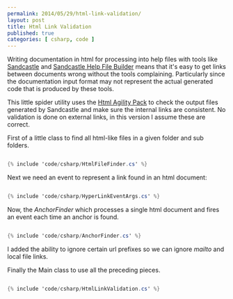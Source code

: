 ```yaml
---
permalink: 2014/05/29/html-link-validation/
layout: post
title: Html Link Validation
published: true
categories: [ csharp, code ]
---
```


Writing documentation in html for processing into help files with tools like 
[Sandcastle](http://sandcastle.codeplex.com/) and [Sandcastle Help File Builder](http://shfb.codeplex.com/) 
means that it's easy to get links between documents wrong without the tools 
complaining. Particularly since the documentation input format may not represent the
actual generated code that is produced by these tools.

This little spider utility uses the [Html Agility Pack](http://htmlagilitypack.codeplex.com/) 
to check the output files generated by Sandcastle and make sure the internal 
links are consistent. No validation is done on external links, in this version 
I assume these are correct.

First of a little class to find all html-like files in a given folder and sub folders.

~~~csharp

{% include 'code/csharp/HtmlFileFinder.cs' %}

~~~

Next we need an event to represent a link found in an html document:

~~~csharp

{% include 'code/csharp/HyperLinkEventArgs.cs' %}

~~~

Now, the *AnchorFinder* which processes a single html document and fires an 
event each time an anchor is found.

~~~csharp

{% include 'code/csharp/AnchorFinder.cs' %}

~~~

I added the ability to ignore certain url prefixes so we can ignore *mailto* 
and local file links.

Finally the Main class to use all the preceding pieces.

~~~csharp

{% include 'code/csharp/HtmlLinkValidation.cs' %}

~~~



